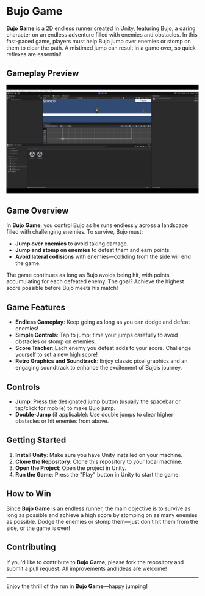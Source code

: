 # Bujo Game

**Bujo Game** is a 2D endless runner created in Unity, featuring Bujo, a daring character on an endless adventure filled with enemies and obstacles. In this fast-paced game, players must help Bujo jump over enemies or stomp on them to clear the path. A mistimed jump can result in a game over, so quick reflexes are essential!

## Gameplay Preview
![Bujo Game Gameplay](https://github.com/Rasta669/B_game/blob/main/gifs/2dAssignmentRecording-ezgif.com-video-to-gif-converter.gif)

## Game Overview

In **Bujo Game**, you control Bujo as he runs endlessly across a landscape filled with challenging enemies. To survive, Bujo must:
- **Jump over enemies** to avoid taking damage.
- **Jump and stomp on enemies** to defeat them and earn points.
- **Avoid lateral collisions** with enemies—colliding from the side will end the game.

The game continues as long as Bujo avoids being hit, with points accumulating for each defeated enemy. The goal? Achieve the highest score possible before Bujo meets his match!

## Game Features

- **Endless Gameplay**: Keep going as long as you can dodge and defeat enemies!
- **Simple Controls**: Tap to jump; time your jumps carefully to avoid obstacles or stomp on enemies.
- **Score Tracker**: Each enemy you defeat adds to your score. Challenge yourself to set a new high score!
- **Retro Graphics and Soundtrack**: Enjoy classic pixel graphics and an engaging soundtrack to enhance the excitement of Bujo’s journey.

## Controls

- **Jump**: Press the designated jump button (usually the spacebar or tap/click for mobile) to make Bujo jump.
- **Double-Jump** (if applicable): Use double jumps to clear higher obstacles or hit enemies from above.

## Getting Started

1. **Install Unity**: Make sure you have Unity installed on your machine.
2. **Clone the Repository**: Clone this repository to your local machine.
3. **Open the Project**: Open the project in Unity.
4. **Run the Game**: Press the "Play" button in Unity to start the game.

## How to Win

Since **Bujo Game** is an endless runner, the main objective is to survive as long as possible and achieve a high score by stomping on as many enemies as possible. Dodge the enemies or stomp them—just don’t hit them from the side, or the game is over!

## Contributing

If you'd like to contribute to **Bujo Game**, please fork the repository and submit a pull request. All improvements and ideas are welcome!

---

Enjoy the thrill of the run in **Bujo Game**—happy jumping!
